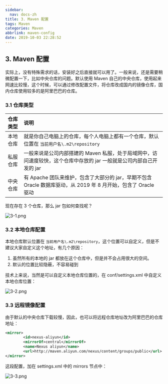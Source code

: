 ```yaml
---
sidebar:
  nav: docs-zh
title: 3. Maven 配置
tags: Maven
categories: Maven
abbrlink: maven-config
date: 2019-10-03 22:28:52
---
```


## 3. Maven 配置

实际上，没有特殊需求的话，安装好之后直接就可以用了。一般来说，还是需要稍微配置一下，比如中央仓库的问题。默认使用 Maven 自己的中央仓库，使用起来网速比较慢，这个时候，可以通过修改配置文件，将仓库改成国内的镜像仓库，国内仓库使用较多的是阿里巴巴的仓库。

<!--more-->


### 3.1 仓库类型

|仓库类型|说明|
|:---|:---|
|本地仓库|就是你自己电脑上的仓库，每个人电脑上都有一个仓库，默认位置在 `当前用户名\.m2\repository`|
|私服仓库|一般来说是公司内部搭建的 Maven 私服，处于局域网中，访问速度较快，这个仓库中存放的 jar 一般就是公司内部自己开发的 jar|
|中央仓库|有 Apache 团队来维护，包含了大部分的 jar，早期不包含 Oracle 数据库驱动，从 2019 年 8 月开始，包含了 Oracle 驱动|

现在存在 3 个仓库，那么 jar 包如何查找呢？

![](http://maven.javaboy.org/assets/images/img/3-1.png "3-1.png")

### 3.2 本地仓库配置

本地仓库默认位置在 `当前用户名\.m2\repository`，这个位置可以自定义，但是不建议大家自定义这个地址，有几个原因：

1. 虽然所有的本地的 jar 都放在这个仓库中，但是并不会占用很大的空间。
2. 默认的位置比较隐蔽，不容易碰到

技术上来说，当然是可以自定义本地仓库位置的，在 conf/settings.xml 中自定义本地仓库位置：

![](http://maven.javaboy.org/assets/images/img/3-2.png "3-2.png")

### 3.3 远程镜像配置

由于默认的中央仓库下载较慢，因此，也可以将远程仓库地址改为阿里巴巴的仓库地址：

```xml
<mirror>
        <id>nexus-aliyun</id>
        <mirrorOf>central</mirrorOf>
        <name>Nexus aliyun</name>
        <url>http://maven.aliyun.com/nexus/content/groups/public</url>
</mirror>
```

这段配置，加在 settings.xml 中的 mirrors 节点中：

![](http://maven.javaboy.org/assets/images/img/3-3.png "3-3.png")
